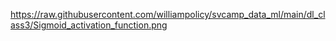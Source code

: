 https://raw.githubusercontent.com/williampolicy/svcamp_data_ml/main/dl_class3/Sigmoid_activation_function.png


